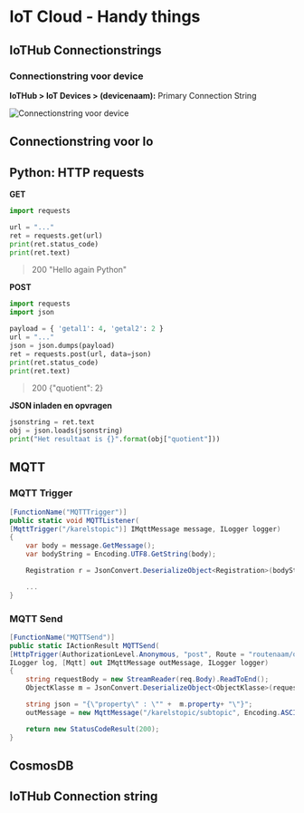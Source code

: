 # IoT Cloud - Handy things
## IoTHub Connectionstrings
### Connectionstring voor device
**IoTHub > IoT Devices > (devicenaam):** Primary Connection String

![Connectionstring voor device](https://i.imgur.com/gmRhSun.png)

## Connectionstring voor Io

## Python: HTTP requests
**GET**
```python
import requests

url = "..."
ret = requests.get(url)
print(ret.status_code)
print(ret.text)
```
> 200
> "Hello again Python"

**POST**
```python
import requests
import json

payload = { 'getal1': 4, 'getal2': 2 }
url = "..."
json = json.dumps(payload)
ret = requests.post(url, data=json)
print(ret.status_code)
print(ret.text)
```
> 200
> {"quotient": 2}

**JSON inladen en opvragen**
```python
jsonstring = ret.text
obj = json.loads(jsonstring)
print("Het resultaat is {}".format(obj["quotient"]))
```

## MQTT
### MQTT Trigger
```csharp
[FunctionName("MQTTTrigger")]
public static void MQTTListener(
[MqttTrigger("/karelstopic")] IMqttMessage message, ILogger logger)
{
	var body = message.GetMessage();
	var bodyString = Encoding.UTF8.GetString(body);

	Registration r = JsonConvert.DeserializeObject<Registration>(bodyString);

	...
}
```
### MQTT Send
```csharp
[FunctionName("MQTTSend")]
public static IActionResult MQTTSend(
[HttpTrigger(AuthorizationLevel.Anonymous, "post", Route = "routenaam/objects")] HttpRequest req,
ILogger log, [Mqtt] out IMqttMessage outMessage, ILogger logger)
{
	string requestBody = new StreamReader(req.Body).ReadToEnd();
	ObjectKlasse m = JsonConvert.DeserializeObject<ObjectKlasse>(requestBody);

	string json = "{\"property\" : \"" +  m.property+ "\"}";
	outMessage = new MqttMessage("/karelstopic/subtopic", Encoding.ASCII.GetBytes(json), MqttQualityOfServiceLevel.AtLeastOnce, true);

	return new StatusCodeResult(200);
}
```

## CosmosDB

## IoTHub Connection string
<!--stackedit_data:
eyJoaXN0b3J5IjpbLTE2MzA0NjcwNzgsLTI0NjYxODg2NywxNj
IzNzM3NzczLDEyODAyNTQ4MzEsLTEzODUxNzU0MCwxODE5NjIy
Mzc5LDIwMjEyNTEwMDUsMTA5OTk3NjgzOV19
-->